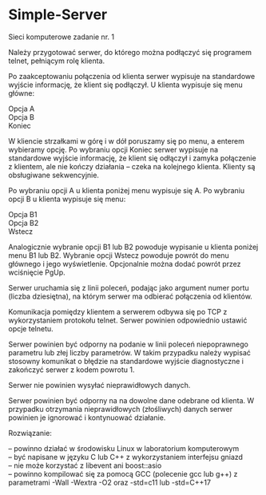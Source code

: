 # Simple-Server
Sieci komputerowe zadanie nr. 1

Należy przygotować serwer, do którego można podłączyć się programem telnet,
pełniącym rolę klienta.

Po zaakceptowaniu połączenia od klienta serwer wypisuje na standardowe wyjście
informację, że klient się podłączył. U klienta wypisuje się menu główne:

Opcja A  
Opcja B  
Koniec  

W kliencie strzałkami w górę i w dół poruszamy się po menu, a enterem wybieramy
opcję. Po wybraniu opcji Koniec serwer wypisuje na standardowe wyjście
informację, że klient się odłączył i zamyka połączenie z klientem, ale nie
kończy działania – czeka na kolejnego klienta. Klienty są obsługiwane
sekwencyjnie.

Po wybraniu opcji A u klienta poniżej menu wypisuje się A. Po wybraniu opcji B
u klienta wypisuje się menu:

Opcja B1  
Opcja B2  
Wstecz  

Analogicznie wybranie opcji B1 lub B2 powoduje wypisanie u klienta poniżej menu
B1 lub B2. Wybranie opcji Wstecz powoduje powrót do menu głównego i jego
wyświetlenie. Opcjonalnie można dodać powrót przez wciśnięcie PgUp.

Serwer uruchamia się z linii poleceń, podając jako argument numer portu (liczba
dziesiętna), na którym serwer ma odbierać połączenia od klientów.

Komunikacja pomiędzy klientem a serwerem odbywa się po TCP z wykorzystaniem
protokołu telnet. Serwer powinien odpowiednio ustawić opcje telnetu.

Serwer powinien być odporny na podanie w linii poleceń niepoprawnego parametru
lub złej liczby parametrów. W takim przypadku należy wypisać stosowny komunikat
o błędzie na standardowe wyjście diagnostyczne i zakończyć serwer z kodem
powrotu 1.

Serwer nie powinien wysyłać nieprawidłowych danych.

Serwer powinien być odporny na na dowolne dane odebrane od klienta. W przypadku
otrzymania nieprawidłowych (złośliwych) danych serwer powinien je ignorować
i kontynuować działanie.

Rozwiązanie:

– powinno działać w środowisku Linux w laboratorium komputerowym  
– być napisane w języku C lub C++ z wykorzystaniem interfejsu gniazd  
– nie może korzystać z libevent ani boost::asio  
– powinno kompilować się za pomocą GCC (polecenie gcc lub g++)
  z parametrami -Wall -Wextra -O2 oraz -std=c11 lub -std=C++17

